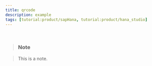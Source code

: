 ```yaml
---
title: qrcode
description: example
tags: [tutorial:product/sapHana, tutorial:product/hana_studio]
---
```

&nbsp;

>### Note

>This is a note. 
